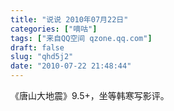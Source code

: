 ```yaml
---
title: "说说 2010年07月22日"
categories: ["嘀咕"]
tags: ["来自QQ空间 qzone.qq.com"]
draft: false
slug: "qhd5j2"
date: "2010-07-22 21:48:44"
---
```


《唐山大地震》9.5+，坐等韩寒写影评。
